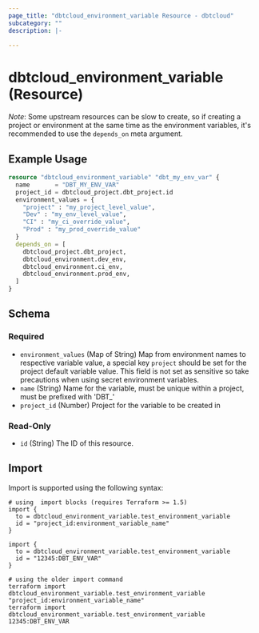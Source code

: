 ```yaml
---
page_title: "dbtcloud_environment_variable Resource - dbtcloud"
subcategory: ""
description: |-
  
---
```


# dbtcloud_environment_variable (Resource)

*Note*: Some upstream resources can be slow to create, so if creating a project or environment at
the same time as the environment variables, it's recommended to use the `depends_on` meta argument.

## Example Usage

```terraform
resource "dbtcloud_environment_variable" "dbt_my_env_var" {
  name       = "DBT_MY_ENV_VAR"
  project_id = dbtcloud_project.dbt_project.id
  environment_values = {
    "project" : "my_project_level_value",
    "Dev" : "my_env_level_value",
    "CI" : "my_ci_override_value",
    "Prod" : "my_prod_override_value"
  }
  depends_on = [
    dbtcloud_project.dbt_project,
    dbtcloud_environment.dev_env,
    dbtcloud_environment.ci_env,
    dbtcloud_environment.prod_env,
  ]
}
```

<!-- schema generated by tfplugindocs -->
## Schema

### Required

- `environment_values` (Map of String) Map from environment names to respective variable value, a special key `project` should be set for the project default variable value. This field is not set as sensitive so take precautions when using secret environment variables.
- `name` (String) Name for the variable, must be unique within a project, must be prefixed with 'DBT_'
- `project_id` (Number) Project for the variable to be created in

### Read-Only

- `id` (String) The ID of this resource.

## Import

Import is supported using the following syntax:

```shell
# using  import blocks (requires Terraform >= 1.5)
import {
  to = dbtcloud_environment_variable.test_environment_variable
  id = "project_id:environment_variable_name"
}

import {
  to = dbtcloud_environment_variable.test_environment_variable
  id = "12345:DBT_ENV_VAR"
}

# using the older import command
terraform import dbtcloud_environment_variable.test_environment_variable "project_id:environment_variable_name"
terraform import dbtcloud_environment_variable.test_environment_variable 12345:DBT_ENV_VAR
```